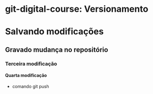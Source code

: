 # git-digital-course: Versionamento

# Salvando modificações

## Gravado mudança no repositório

### Terceira modificação

#### Quarta modificação
* comando git push